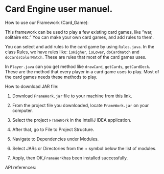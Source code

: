 # Card Engine user manuel.

How to use our Framework (Card_Game):

This framework can be used to play a few existing card games, like “war, solitaire etc.”
You can make your own card games, and add rules to them. 

You can select and add rules to the card game by using `Rules.java`. In the class Rules, we have rules like: `isHigher`, `isLower`, `doCardmatch` and `doCardsColorMatch`. 
These are rules that most of the card games uses. 

In `Player.java` can you get method like `drawCard`, `getCards`, `getCardDeck`. These are the method that every player in a card game uses to play. Most of the card games needs these methods to play. 


How to download JAR file:

1. Download `FrameWork.jar` file to your machine from [this link](https://github.com/TirantW/CardGameEngine/blob/main/out/artifacts/FrameWork_jar2/FrameWork.jar).

2. From the project file you downloaded, locate `FrameWork.jar` on your computer.

3. Select the project `FrameWork` in the IntelliJ IDEA application.

4. After that, go to File to Project Structure.

5. Navigate to Dependencies under Modules.

6. Select JARs or Directories from the + symbol below the list of modules.

7. Apply, then OK,`FrameWork`has been installed successfully.







API references: 
